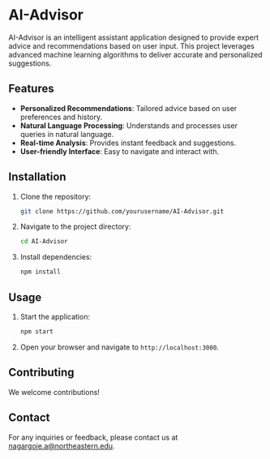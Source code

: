 # AI-Advisor

AI-Advisor is an intelligent assistant application designed to provide expert advice and recommendations based on user input. This project leverages advanced machine learning algorithms to deliver accurate and personalized suggestions.

## Features

- **Personalized Recommendations**: Tailored advice based on user preferences and history.
- **Natural Language Processing**: Understands and processes user queries in natural language.
- **Real-time Analysis**: Provides instant feedback and suggestions.
- **User-friendly Interface**: Easy to navigate and interact with.

## Installation

1. Clone the repository:
    ```bash
    git clone https://github.com/yourusername/AI-Advisor.git
    ```
2. Navigate to the project directory:
    ```bash
    cd AI-Advisor
    ```
3. Install dependencies:
    ```bash
    npm install
    ```

## Usage

1. Start the application:
    ```bash
    npm start
    ```
2. Open your browser and navigate to `http://localhost:3000`.

## Contributing

We welcome contributions!


## Contact

For any inquiries or feedback, please contact us at [nagargoje.a@northeastern.edu](mailto:nagargoje.a@northeastern.edu).

